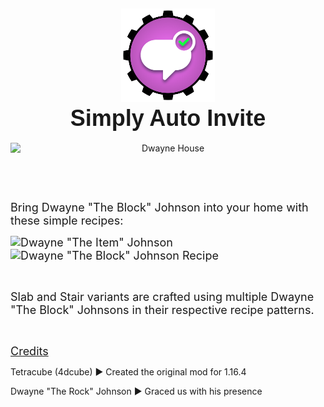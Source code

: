 <h2 style="text-align: center">
<img src="https://github.com/Khazoda/SimplyAutoInvite/blob/master/Assets/Logo.png?raw=true" width="150"/>
<br/>
    <span style="font-family: impact, sans-serif; font-size: 36px">Simply Auto Invite</span>
</h2>

<p style="text-align: center; display: flex; justify-content: center">
    <img src="https://www.dropbox.com/s/i5lcyxx0a3ek2f9/Splash%20Art.png?dl=1" alt="Dwayne House" width="1146" />
</p>
<p style="display: flex; justify-content: center; text-align: left">&nbsp;</p>
<p style="display: flex; justify-content: center; text-align: left">&nbsp;</p>
<p>
    <span style="font-size: 18px">Bring Dwayne "The Block" Johnson into your home with these simple
        recipes:</span>
</p>
<p>
    <span style="font-size: 18px"><img
            src="https://www.dropbox.com/s/dnliwvx635b5nkq/Dwayne_The_Item_Johnson_Recipe.png?dl=1"
            alt='Dwayne "The Item" Johnson' width="608" height="273" /></span><span style="font-size: 18px"><img
            src="https://www.dropbox.com/s/x3aneytwhhnfwk1/Dwayne_The_Block_Johnson_Recipe.png?dl=1"
            alt='Dwayne "The Block" Johnson Recipe' width="608" height="273" /></span>
</p>
<p>&nbsp;</p>
<p>
    <span style="font-size: 18px">Slab and Stair variants are crafted using multiple Dwayne "The Block"
        Johnsons in their respective recipe patterns.<br /></span>
</p>
<p>&nbsp;</p>
<p><span style="text-decoration: underline; font-size: 18px">Credits</span></p>
<p>Tetracube (4dcube) ▶ Created the original mod for 1.16.4</p>
<p>Dwayne "The Rock" Johnson&nbsp;▶ Graced us with his presence</p>
